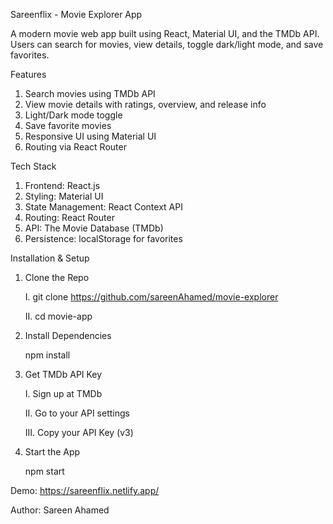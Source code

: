 Sareenflix - Movie Explorer App

A modern movie web app built using React, Material UI, and the TMDb API. Users can search for movies, view details, toggle dark/light mode, and save favorites.


Features
1. Search movies using TMDb API
2. View movie details with ratings, overview, and release info
3. Light/Dark mode toggle
4. Save favorite movies
5. Responsive UI using Material UI
6. Routing via React Router


Tech Stack
1. Frontend: React.js
2. Styling: Material UI
3. State Management: React Context API
4. Routing: React Router
5. API: The Movie Database (TMDb)
6. Persistence: localStorage for favorites


Installation & Setup

1. Clone the Repo
   
	I. git clone https://github.com/sareenAhamed/movie-explorer

	II. cd movie-app

2. Install Dependencies
   
	npm install

3. Get TMDb API Key
   
	I. Sign up at TMDb

	II. Go to your API settings

	III. Copy your API Key (v3)

4. Start the App
   
	npm start

Demo: https://sareenflix.netlify.app/


Author: Sareen Ahamed
